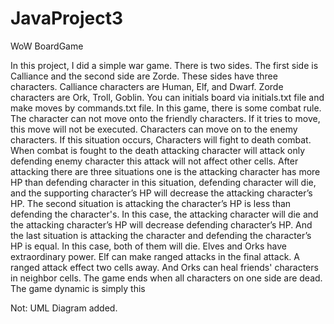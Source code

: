 # JavaProject3
WoW BoardGame 


 In this project, I did a simple war game. There is two sides. The first side is 
Calliance and the second side are Zorde. These sides have three characters. 
Calliance characters are Human, Elf, and Dwarf. Zorde characters are Ork, 
Troll, Goblin. You can initials board via initials.txt file and make moves 
by commands.txt file. In this game, there is some combat rule. The character 
can not move onto the friendly characters. If it tries to move, this move will 
not be executed. Characters can move on to the enemy characters. If this 
situation occurs, Characters will fight to death combat. When combat is fought to the death attacking character will attack only defending enemy 
character this attack will not affect other cells. After attacking there are three 
situations one is the attacking character has more HP than defending character 
in this situation, defending character will die, and the supporting character’s HP 
will decrease the attacking character’s HP. The second situation is attacking 
the character’s HP is less than defending the character's. In this case, the attacking 
character will die and the attacking character’s HP will decrease defending 
character’s HP. And the last situation is attacking the character and defending 
the character’s HP is equal. In this case, both of them will die. Elves and Orks 
have extraordinary power. Elf can make ranged attacks in the final attack. A ranged 
attack effect two cells away. And Orks can heal friends' characters in 
neighbor cells. The game ends when all characters on one side are dead. The game 
dynamic is simply this

Not: UML Diagram added.
